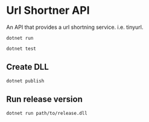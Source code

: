 # Url Shortner API

An API that provides a url shortning service.  i.e. tinyurl.

`dotnet run`

`dotnet test`

## Create DLL

`dotnet publish`

## Run release version

`dotnet run path/to/release.dll`
